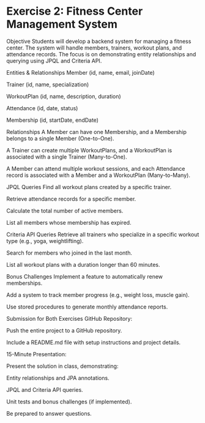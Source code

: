 # Exercise 2: Fitness Center Management System
Objective
Students will develop a backend system for managing a fitness center. The system will handle members, trainers, workout plans, and attendance records. The focus is on demonstrating entity relationships and querying using JPQL and Criteria API.

Entities & Relationships
Member (id, name, email, joinDate)

Trainer (id, name, specialization)

WorkoutPlan (id, name, description, duration)

Attendance (id, date, status)

Membership (id, startDate, endDate)

Relationships
A Member can have one Membership, and a Membership belongs to a single Member (One-to-One).

A Trainer can create multiple WorkoutPlans, and a WorkoutPlan is associated with a single Trainer (Many-to-One).

A Member can attend multiple workout sessions, and each Attendance record is associated with a Member and a WorkoutPlan (Many-to-Many).

JPQL Queries
Find all workout plans created by a specific trainer.

Retrieve attendance records for a specific member.

Calculate the total number of active members.

List all members whose membership has expired.

Criteria API Queries
Retrieve all trainers who specialize in a specific workout type (e.g., yoga, weightlifting).

Search for members who joined in the last month.

List all workout plans with a duration longer than 60 minutes.

Bonus Challenges
Implement a feature to automatically renew memberships.

Add a system to track member progress (e.g., weight loss, muscle gain).

Use stored procedures to generate monthly attendance reports.

Submission for Both Exercises
GitHub Repository:

Push the entire project to a GitHub repository.

Include a README.md file with setup instructions and project details.

15-Minute Presentation:

Present the solution in class, demonstrating:

Entity relationships and JPA annotations.

JPQL and Criteria API queries.

Unit tests and bonus challenges (if implemented).

Be prepared to answer questions.
